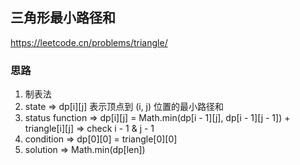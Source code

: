 ## 三角形最小路径和

<https://leetcode.cn/problems/triangle/>

### 思路

1. 制表法
2. state => dp[i][j] 表示顶点到 (i, j) 位置的最小路径和
3. status function => dp[i][j] = Math.min(dp[i - 1][j], dp[i - 1][j - 1]) + triangle[i][j] => check i - 1 & j - 1
4. condition => dp[0][0] = triangle[0][0]
5. solution => Math.min(dp[len])
